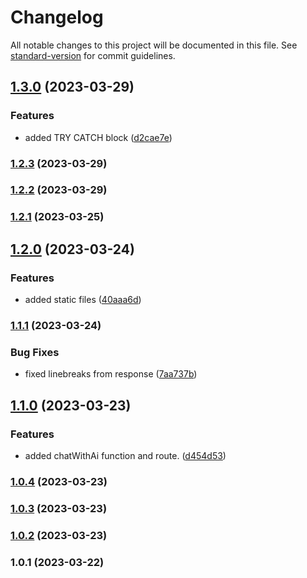 # Changelog

All notable changes to this project will be documented in this file. See [standard-version](https://github.com/conventional-changelog/standard-version) for commit guidelines.

## [1.3.0](https://github.com/actuallyzefe/aiChat/compare/v1.2.3...v1.3.0) (2023-03-29)


### Features

* added TRY CATCH block ([d2cae7e](https://github.com/actuallyzefe/aiChat/commit/d2cae7e099713b1c3cea05848598b6297bf8d615))

### [1.2.3](https://github.com/actuallyzefe/aiChat/compare/v1.2.2...v1.2.3) (2023-03-29)

### [1.2.2](https://github.com/actuallyzefe/aiChat/compare/v1.2.1...v1.2.2) (2023-03-29)

### [1.2.1](https://github.com/actuallyzefe/aiChat/compare/v1.2.0...v1.2.1) (2023-03-25)

## [1.2.0](https://github.com/actuallyzefe/aiChat/compare/v1.1.1...v1.2.0) (2023-03-24)


### Features

* added static files ([40aaa6d](https://github.com/actuallyzefe/aiChat/commit/40aaa6d4dd2424dd2e1e84aab559a50b970adf22))

### [1.1.1](https://github.com/actuallyzefe/aiChat/compare/v1.1.0...v1.1.1) (2023-03-24)


### Bug Fixes

* fixed linebreaks from response ([7aa737b](https://github.com/actuallyzefe/aiChat/commit/7aa737b4391df56d89d93e2826e35503b2c25438))

## [1.1.0](https://github.com/actuallyzefe/aiChat/compare/v1.0.4...v1.1.0) (2023-03-23)


### Features

* added chatWithAi function and route. ([d454d53](https://github.com/actuallyzefe/aiChat/commit/d454d53f3ad372e4b0c9c503a538d6288e1a3e55))

### [1.0.4](https://github.com/actuallyzefe/aiChat/compare/v1.0.3...v1.0.4) (2023-03-23)

### [1.0.3](https://github.com/actuallyzefe/aiChat/compare/v1.0.2...v1.0.3) (2023-03-23)

### [1.0.2](https://github.com/actuallyzefe/aiChat/compare/v1.0.1...v1.0.2) (2023-03-23)

### 1.0.1 (2023-03-22)
